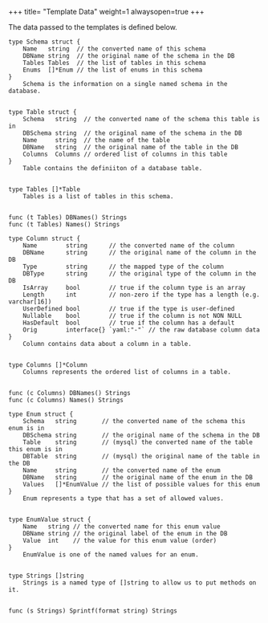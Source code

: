 +++
title= "Template Data"
weight=1
alwaysopen=true
+++

The data passed to the templates is defined below.

<!-- {{{gocog
package main

import (
	"fmt"
	"os"
	"os/exec"
)

func main() {
	fmt.Println("```")
	for _, s := range []string{"Schema", "Table", "Tables", "Column", "Columns", "Enum", "EnumValue", "Strings"} {
		c := exec.Command("go", "doc", "gnorm.org/gnorm/database."+s)
		b, err := c.CombinedOutput()
		if err != nil {
			fmt.Println(err)
			os.Exit(1)
		}
		fmt.Println(string(b))
	}
	fmt.Println("```")
}
gocog}}} -->
```
type Schema struct {
	Name   string  // the converted name of this schema
	DBName string  // the original name of the schema in the DB
	Tables Tables  // the list of tables in this schema
	Enums  []*Enum // the list of enums in this schema
}
    Schema is the information on a single named schema in the database.


type Table struct {
	Schema   string  // the converted name of the schema this table is in
	DBSchema string  // the original name of the schema in the DB
	Name     string  // the name of the table
	DBName   string  // the original name of the table in the DB
	Columns  Columns // ordered list of columns in this table
}
    Table contains the definiiton of a database table.


type Tables []*Table
    Tables is a list of tables in this schema.


func (t Tables) DBNames() Strings
func (t Tables) Names() Strings

type Column struct {
	Name        string      // the converted name of the column
	DBName      string      // the original name of the column in the DB
	Type        string      // the mapped type of the column
	DBType      string      // the original type of the column in the DB
	IsArray     bool        // true if the column type is an array
	Length      int         // non-zero if the type has a length (e.g. varchar[16])
	UserDefined bool        // true if the type is user-defined
	Nullable    bool        // true if the column is not NON NULL
	HasDefault  bool        // true if the column has a default
	Orig        interface{} `yaml:"-"` // the raw database column data
}
    Column contains data about a column in a table.


type Columns []*Column
    Columns represents the ordered list of columns in a table.


func (c Columns) DBNames() Strings
func (c Columns) Names() Strings

type Enum struct {
	Schema   string       // the converted name of the schema this enum is in
	DBSchema string       // the original name of the schema in the DB
	Table    string       // (mysql) the converted name of the table this enum is in
	DBTable  string       // (mysql) the original name of the table in the DB
	Name     string       // the converted name of the enum
	DBName   string       // the original name of the enum in the DB
	Values   []*EnumValue // the list of possible values for this enum
}
    Enum represents a type that has a set of allowed values.


type EnumValue struct {
	Name   string // the converted name for this enum value
	DBName string // the original label of the enum in the DB
	Value  int    // the value for this enum value (order)
}
    EnumValue is one of the named values for an enum.


type Strings []string
    Strings is a named type of []string to allow us to put methods on it.


func (s Strings) Sprintf(format string) Strings

```
<!-- {{{end}}} -->

